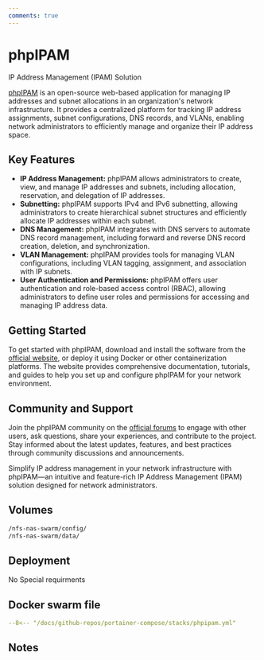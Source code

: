 ```yaml
---
comments: true
---
```


# phpIPAM

IP Address Management (IPAM) Solution

[phpIPAM](https://phpipam.net/) is an open-source web-based application for managing IP addresses and subnet allocations in an organization's network infrastructure. It provides a centralized platform for tracking IP address assignments, subnet configurations, DNS records, and VLANs, enabling network administrators to efficiently manage and organize their IP address space.

## Key Features

- **IP Address Management:** phpIPAM allows administrators to create, view, and manage IP addresses and subnets, including allocation, reservation, and delegation of IP addresses.
- **Subnetting:** phpIPAM supports IPv4 and IPv6 subnetting, allowing administrators to create hierarchical subnet structures and efficiently allocate IP addresses within each subnet.
- **DNS Management:** phpIPAM integrates with DNS servers to automate DNS record management, including forward and reverse DNS record creation, deletion, and synchronization.
- **VLAN Management:** phpIPAM provides tools for managing VLAN configurations, including VLAN tagging, assignment, and association with IP subnets.
- **User Authentication and Permissions:** phpIPAM offers user authentication and role-based access control (RBAC), allowing administrators to define user roles and permissions for accessing and managing IP address data.

## Getting Started

To get started with phpIPAM, download and install the software from the [official website](https://phpipam.net/), or deploy it using Docker or other containerization platforms. The website provides comprehensive documentation, tutorials, and guides to help you set up and configure phpIPAM for your network environment.

## Community and Support

Join the phpIPAM community on the [official forums](https://phpipam.net/community/) to engage with other users, ask questions, share your experiences, and contribute to the project. Stay informed about the latest updates, features, and best practices through community discussions and announcements.

Simplify IP address management in your network infrastructure with phpIPAM—an intuitive and feature-rich IP Address Management (IPAM) solution designed for network administrators.


## Volumes

```bash
/nfs-nas-swarm/config/
/nfs-nas-swarm/data/
```

## Deployment
No Special requirments

## Docker swarm file
``` yaml linenums="1" 
--8<-- "/docs/github-repos/portainer-compose/stacks/phpipam.yml"
```

## Notes

